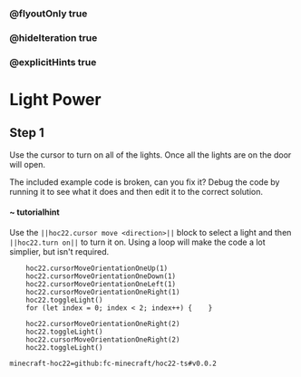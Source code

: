 ### @flyoutOnly true
### @hideIteration true
### @explicitHints true


# Light Power

## Step 1
Use the cursor to turn on all of the lights. Once all the lights are on the door will open.

The included example code is broken, can you fix it? Debug the code by running it to see what it does and then edit it to the correct solution.

#### ~ tutorialhint 
Use the ``||hoc22.cursor move <direction>||`` block to select a light and then ``||hoc22.turn on||`` to turn it on. Using a loop will make the code a lot simplier, but isn't required.



```ghost
    hoc22.cursorMoveOrientationOneUp(1)
    hoc22.cursorMoveOrientationOneDown(1)
    hoc22.cursorMoveOrientationOneLeft(1)
    hoc22.cursorMoveOrientationOneRight(1)
    hoc22.toggleLight()
    for (let index = 0; index < 2; index++) {    }
```
```template  
    hoc22.cursorMoveOrientationOneRight(2)   
    hoc22.toggleLight() 
    hoc22.cursorMoveOrientationOneRight(2)   
    hoc22.toggleLight()        
```
```package
minecraft-hoc22=github:fc-minecraft/hoc22-ts#v0.0.2
```